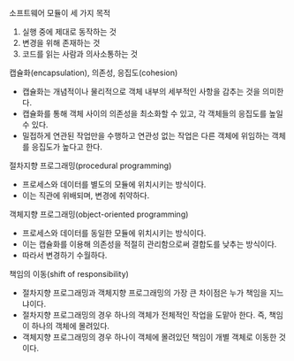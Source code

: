 소프트웨어 모듈이 세 가지 목적
1. 실행 중에 제대로 동작하는 것
2. 변경을 위해 존재하는 것
3. 코드를 읽는 사람과 의사소통하는 것


캡슐화(encapsulation), 의존성, 응집도(cohesion)
- 캡슐화는 개념적이나 물리적으로 객체 내부의 세부적인 사항을 감추는 것을 의미한다.
- 캡슐화를 통해 객체 사이의 의존성을 최소화할 수 있고, 각 객체들의 응집도를 높일 수 있다.
- 밀접하게 연관된 작업만을 수행하고 연관성 없는 작업은 다른 객체에 위임하는 객체를 응집도가 높다고 한다.


절차지향 프로그래밍(procedural programming)
- 프로세스와 데이터를 별도의 모듈에 위치시키는 방식이다.
- 이는 직관에 위배되며, 변경에 취약하다.


객체지향 프로그래밍(object-oriented programming)
- 프로세스와 데이터를 동일한 모듈에 위치시키는 방식이다.
- 이는 캡슐화를 이용해 의존성을 적절히 관리함으로써 결합도를 낮추는 방식이다.
- 따라서 변경하기 수월하다.


책임의 이동(shift of responsibility)
- 절차지향 프로그래밍과 객체지향 프로그래밍의 가장 큰 차이점은 누가 책임을 지느냐이다.
- 절차지향 프로그래밍의 경우 하나의 객체가 전체적인 작업을 도맡아 한다. 즉, 책임이 하나의 객체에 몰려있다.
- 객체지향 프로그래밍의 경우 하나이 객체에 몰려있던 책임이 개별 객체로 이동한 것이다.